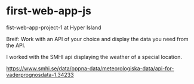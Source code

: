 # first-web-app-js
fist-web-app-project-1 at Hyper Island 

Breif:
Work with an API of your choice and display the data you need from the API.

I worked with the SMHI api displaying the weather of a special location. 

https://www.smhi.se/data/oppna-data/meteorologiska-data/api-for-vaderprognosdata-1.34233

